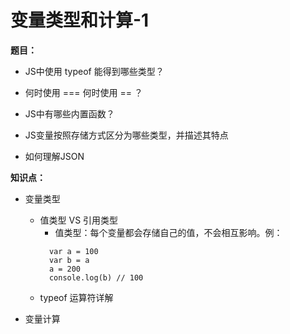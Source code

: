 # 变量类型和计算-1

**题目：**

- JS中使用 typeof 能得到哪些类型？

- 何时使用 === 何时使用 == ？

- JS中有哪些内置函数？

- JS变量按照存储方式区分为哪些类型，并描述其特点

- 如何理解JSON

**知识点：**

- 变量类型
   - 值类型 VS 引用类型
      - 值类型：每个变量都会存储自己的值，不会相互影响。例：
      ```
        var a = 100
        var b = a
        a = 200
        console.log(b) // 100
      ```
   - typeof 运算符详解

- 变量计算

